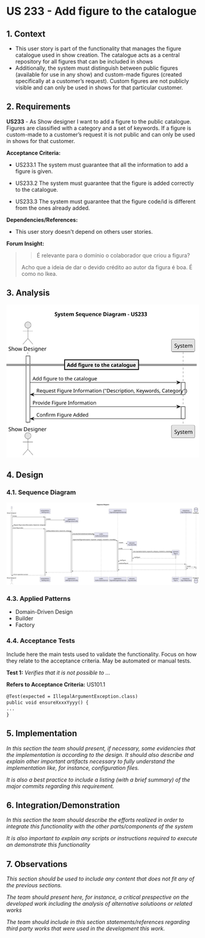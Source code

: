 # US 233 - Add figure to the catalogue

## 1. Context

* This user story is part of the functionality that manages the figure catalogue used in show creation. 
The catalogue acts as a central repository for all figures that can be included in shows
* Additionally, the system must distinguish between public figures (available for use in any show) and custom-made figures (created specifically at a customer’s request). 
Custom figures are not publicly visible and can only be used in shows for that particular customer.

## 2. Requirements

**US233** - As Show designer I want to add a figure to the public catalogue.
Figures are classified with a category and a set of keywords.
If a figure is custom-made to a customer’s request it is not public and can only be used in shows for that customer.


**Acceptance Criteria:**

- US233.1 The system must guarantee that all the information to add a figure is given.

- US233.2 The system must guarantee that the figure is added correctly to the catalogue.

- US233.3 The system must guarantee that the figure code/id is different from the ones already added.

**Dependencies/References:**

* This user story doesn't depend on others user stories.

**Forum Insight:**

>> É relevante para o domínio o colaborador que criou a figura?
>
> Acho que a ideia de dar o devido crédito ao autor da figura é boa. É como no Ikea.


## 3. Analysis

![System Sequence Diagram ](images/system-sequence-diagram-US233.svg)

## 4. Design

### 4.1. Sequence Diagram

![Sequence Diagram](images/sequence-diagram-US233.svg)

### 4.3. Applied Patterns

- Domain-Driven Design
- Builder
- Factory

### 4.4. Acceptance Tests

Include here the main tests used to validate the functionality. Focus on how they relate to the acceptance criteria. May be automated or manual tests.

**Test 1:** *Verifies that it is not possible to ...*

**Refers to Acceptance Criteria:** US101.1


```
@Test(expected = IllegalArgumentException.class)
public void ensureXxxxYyyy() {
...
}
````

## 5. Implementation

*In this section the team should present, if necessary, some evidencies that the implementation is according to the design. It should also describe and explain other important artifacts necessary to fully understand the implementation like, for instance, configuration files.*

*It is also a best practice to include a listing (with a brief summary) of the major commits regarding this requirement.*

## 6. Integration/Demonstration

*In this section the team should describe the efforts realized in order to integrate this functionality with the other parts/components of the system*

*It is also important to explain any scripts or instructions required to execute an demonstrate this functionality*

## 7. Observations

*This section should be used to include any content that does not fit any of the previous sections.*

*The team should present here, for instance, a critical prespective on the developed work including the analysis of alternative solutioons or related works*

*The team should include in this section statements/references regarding third party works that were used in the development this work.*

